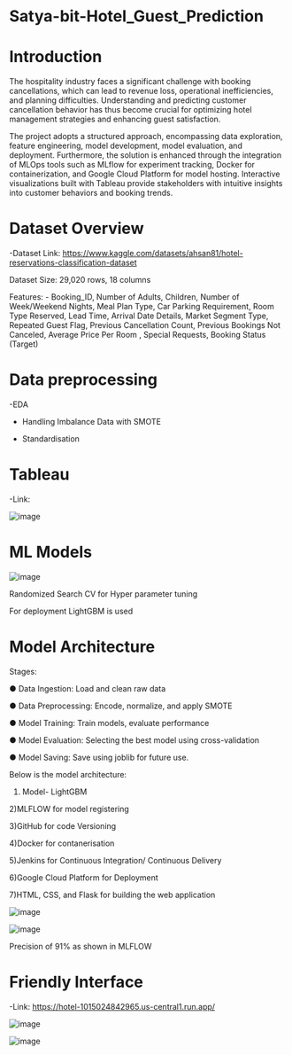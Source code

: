 # Satya-bit-Hotel_Guest_Prediction

# Introduction

The hospitality industry faces a significant challenge with booking cancellations, which can lead to revenue loss, operational inefficiencies, and planning difficulties. Understanding and predicting customer cancellation behavior has thus become crucial for optimizing hotel management strategies and enhancing guest satisfaction.

The project adopts a structured approach, encompassing data exploration, feature engineering, model development, model evaluation, and deployment. Furthermore, the solution is enhanced through the integration of MLOps tools such as MLflow for experiment tracking, Docker for containerization, and Google Cloud Platform for model hosting. Interactive visualizations built with Tableau provide stakeholders with intuitive insights into customer behaviors and booking trends.

# Dataset Overview

-Dataset Link: https://www.kaggle.com/datasets/ahsan81/hotel-reservations-classification-dataset

Dataset Size: 29,020 rows, 18 columns

Features: - Booking_ID, Number of Adults, Children, Number of Week/Weekend Nights, Meal Plan Type, Car Parking Requirement, Room Type Reserved, Lead Time, Arrival Date Details, Market Segment Type, Repeated Guest Flag, Previous Cancellation Count, Previous Bookings Not Canceled, Average Price Per Room , Special Requests, Booking Status (Target)

# Data preprocessing

-EDA

- Handling Imbalance Data with SMOTE

- Standardisation

# Tableau

-Link:  

![image](https://github.com/user-attachments/assets/a6bd37b6-3f7d-4297-91fc-280b07143256)


# ML Models

![image](https://github.com/user-attachments/assets/b662ed6e-d14f-41f2-838a-91597d33adfa)

Randomized Search CV for Hyper parameter tuning

For deployment LightGBM is used

# Model Architecture

Stages:

● Data Ingestion: Load and clean raw data

● Data Preprocessing: Encode, normalize, and apply SMOTE

● Model Training: Train models, evaluate performance

● Model Evaluation: Selecting the best model using cross-validation

● Model Saving: Save using joblib for future use.

Below is the model architecture:

1) Model- LightGBM

2)MLFLOW for model registering

3)GitHub for code Versioning

4)Docker for contanerisation

5)Jenkins for Continuous Integration/ Continuous Delivery

6)Google Cloud Platform for Deployment

7)HTML, CSS, and Flask for building the web application

![image](https://github.com/user-attachments/assets/5ebb3306-dd3f-47e1-acb9-0838c2c6dd1c)

![image](https://github.com/user-attachments/assets/bfe3bcc3-6ee2-4fd4-a22c-69d6bfb20f58)

Precision of 91% as shown in MLFLOW

# Friendly Interface

-Link: https://hotel-1015024842965.us-central1.run.app/

![image](https://github.com/user-attachments/assets/f748c663-768e-4dba-b956-eb2e9426a6e7)

![image](https://github.com/user-attachments/assets/b8d9c6b6-0411-4428-b1c6-a38611a71efb)

